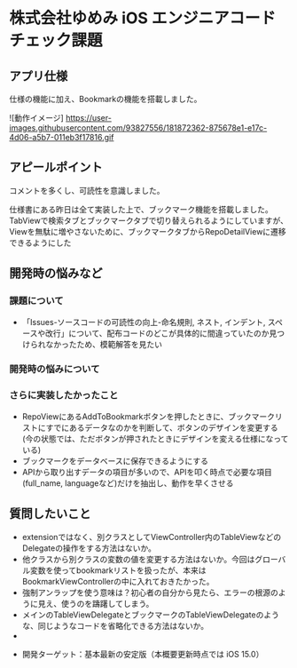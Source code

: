 # 株式会社ゆめみ iOS エンジニアコードチェック課題

## アプリ仕様

仕様の機能に加え、Bookmarkの機能を搭載しました。

![動作イメージ]
https://user-images.githubusercontent.com/93827556/181872362-875678e1-e17c-4d06-a5b7-011eb3f17816.gif

## アピールポイント
コメントを多くし、可読性を意識しました。

仕様書にある昨日は全て実装した上で、ブックマーク機能を搭載しました。
TabViewで検索タブとブックマークタブで切り替えられるようにしていますが、Viewを無駄に増やさないために、ブックマークタブからRepoDetailViewに遷移できるようにした

## 開発時の悩みなど
### 課題について
* 「Issues-ソースコードの可読性の向上-命名規則, ネスト, インデント, スペースや改行」について、配布コードのどこが具体的に間違っていたのか見つけられなかったため、模範解答を見たい

### 開発時の悩みについて

### さらに実装したかったこと
* RepoViewにあるAddToBookmarkボタンを押したときに、ブックマークリストにすでにあるデータなのかを判断して、ボタンのデザインを変更する(今の状態では、ただボタンが押されたときにデザインを変える仕様になっている)
* ブックマークをデータベースに保存できるようにする
* APIから取り出すデータの項目が多いので、APIを叩く時点で必要な項目(full_name, languageなど)だけを抽出し、動作を早くさせる

## 質問したいこと
* extensionではなく、別クラスとしてViewController内のTableViewなどのDelegateの操作をする方法はないか。
* 他クラスから別クラスの変数の値を変更する方法はないか。今回はグローバル変数を使ってbookmarkリストを扱ったが、本来はBookmarkViewControllerの中に入れておきたかった。
* 強制アンラップを使う意味は？初心者の自分から見たら、エラーの根源のように見え、使うのを躊躇してしまう。
* メインのTableViewDelegateとブックマークのTableViewDelegateのような、同じようなコードを省略化できる方法はないか。
* 
- 開発ターゲット：基本最新の安定版（本概要更新時点では iOS 15.0）
